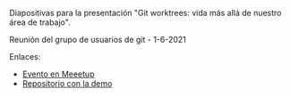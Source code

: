 Diapositivas para la presentación "Git worktrees: vida más allá de nuestro área de trabajo".

Reunión del grupo de usuarios de git - 1-6-2021


Enlaces:

* [Evento en Meeetup](https://www.meetup.com/Spanish-Git-Meetup/events/277959808/)
* [Repositorio con la demo](https://github.com/alfonso-slides/git-worktrees-demo)

